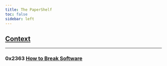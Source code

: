 ```yaml
---
title: The PaperShelf
toc: false
sidebar: left
---
```


## [Context](https://thebitmage.com/post/citeread/)

---

### 0x2363 [How to Break Software](https://research.google/pubs/how-to-break-software/)
